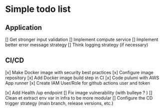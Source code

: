 # Simple todo list

## Application

[] Get stronger input validation
[] Implement compute service
[] Implement better error message strategy
[] Think logging strategy (if necessary)

## CI/CD

[x] Make Docker image with security best practices
[x] Configure image repository
[x] Add Docker image build step in CI
[x] Code pulumi with AWS App runner
[x] Create IAM User/Role for github actions user and token

[x] Add Health /up endpoint
[] Fix image vulnerability (with bulleye ? )
[] Clean et extract env var in infra to be more modular
[] Configure the CD trigger strategy (main branch, release versions, etc.)
